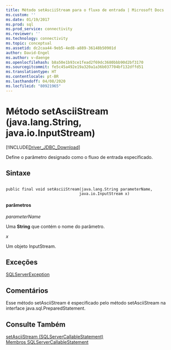 ```yaml
---
title: Método setAsciiStream para o fluxo de entrada | Microsoft Docs
ms.custom: ''
ms.date: 01/19/2017
ms.prod: sql
ms.prod_service: connectivity
ms.reviewer: ''
ms.technology: connectivity
ms.topic: conceptual
ms.assetid: dc2caa44-9eb5-4ed8-a889-36148b50901d
author: David-Engel
ms.author: v-daenge
ms.openlocfilehash: b8a50e1b93ce1fead2f69dc3680bbb90d2bf3170
ms.sourcegitcommit: fe5c45a492e19a320a1a36b037704bf132dffd51
ms.translationtype: HT
ms.contentlocale: pt-BR
ms.lasthandoff: 04/08/2020
ms.locfileid: "80921965"
---
```

# <a name="setasciistream-method-javalangstring-javaioinputstream"></a>Método setAsciiStream (java.lang.String, java.io.InputStream)
[!INCLUDE[Driver_JDBC_Download](../../../includes/driver_jdbc_download.md)]

  Define o parâmetro designado como o fluxo de entrada especificado.  
  
## <a name="syntax"></a>Sintaxe  
  
```  
  
public final void setAsciiStream(java.lang.String parameterName,  
                                java.io.InputStream x)  
```  
  
#### <a name="parameters"></a>parâmetros  
 *parameterName*  
  
 Uma **String** que contém o nome do parâmetro.  
  
 *x*  
  
 Um objeto InputStream.  
  
## <a name="exceptions"></a>Exceções  
 [SQLServerException](../../../connect/jdbc/reference/sqlserverexception-class.md)  
  
## <a name="remarks"></a>Comentários  
 Esse método setAsciiStream é especificado pelo método setAsciiStream na interface java.sql.PreparedStatement.  
  
## <a name="see-also"></a>Consulte Também  
 [setAsciiStream &#40;SQLServerCallableStatement&#41;](../../../connect/jdbc/reference/setasciistream-sqlservercallablestatement.md)   
 [Membros SQLServerCallableStatement](../../../connect/jdbc/reference/sqlservercallablestatement-members.md)  
  
  
